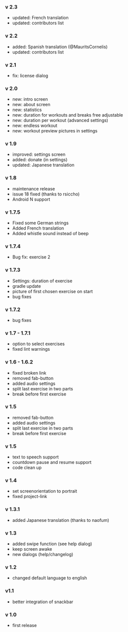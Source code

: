 ### v 2.3
- updated: French translation
- updated: contributors list

### v 2.2
- added: Spanish translation (@MauritsCornelis)
- updated: contributors list

### v 2.1
- fix: license dialog

### v 2.0
- new: intro screen
- new: about screen
- new: statistics
- new: duration for workouts and breaks free adjustable
- new: duration per workout (advanced settings)
- new: endless workout
- new: workout preview pictures in settings

### v 1.9
- improved: settings screen
- added: donate (in settings)
- updated: Japanese translation

### v 1.8
- maintenance release
- issue 18 fixed (thanks to rsiccho)
- Android N support

### v 1.7.5
- Fixed some German strings
- Added French translation
- Added whistle sound instead of beep

### v 1.7.4
- Bug fix: exercise 2

### v 1.7.3
- Settings: duration of exercise
- gradle update
- picture of first chosen exercise on start
- bug fixes

### v 1.7.2
- bug fixes

### v 1.7 - 1.7.1
- option to select exercises
- fixed lint warnings

### v 1.6 - 1.6.2
- fixed broken link
- removed fab-button
- added audio settings
- split last exercise in two parts
- break before first exercise

### v 1.5
- removed fab-button
- added audio settings
- split last exercise in two parts
- break before first exercise

### v 1.5
- text to speech support
- countdown pause and resume support
- code clean up

### v 1.4
- set screenorientation to portrait
- fixed project-link

### v 1.3.1
- added Japanese translation (thanks to naofum)

### v 1.3
- added swipe function (see help dialog)
- keep screen awake
- new dialogs (help/changelog)

### v 1.2
- changed default language to english

### v1.1
- better integration of snackbar

### v 1.0
- first release
